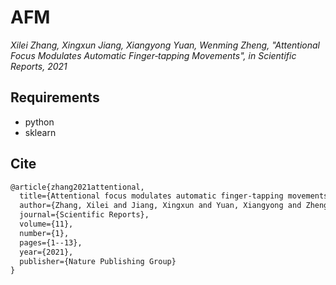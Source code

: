 # AFM
*Xilei Zhang, Xingxun Jiang, Xiangyong Yuan, Wenming Zheng, "Attentional Focus Modulates Automatic Finger‑tapping Movements", in Scientific Reports, 2021*

## Requirements
- python
- sklearn

## Cite
```txt
@article{zhang2021attentional,
  title={Attentional focus modulates automatic finger-tapping movements},
  author={Zhang, Xilei and Jiang, Xingxun and Yuan, Xiangyong and Zheng, Wenming},
  journal={Scientific Reports},
  volume={11},
  number={1},
  pages={1--13},
  year={2021},
  publisher={Nature Publishing Group}
}
```
